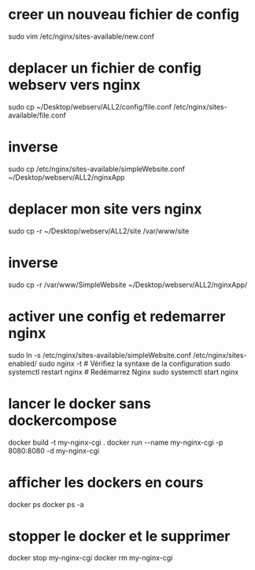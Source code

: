 # creer un nouveau fichier de config
sudo vim /etc/nginx/sites-available/new.conf

# deplacer un fichier de config webserv vers nginx
sudo cp ~/Desktop/webserv/ALL2/config/file.conf /etc/nginx/sites-available/file.conf

# inverse 
sudo cp  /etc/nginx/sites-available/simpleWebsite.conf ~/Desktop/webserv/ALL2/nginxApp 

# deplacer mon site vers nginx
sudo  cp -r ~/Desktop/webserv/ALL2/site /var/www/site

# inverse
sudo cp -r   /var/www/SimpleWebsite  ~/Desktop/webserv/ALL2/nginxApp/

# activer une config et redemarrer nginx
sudo ln -s /etc/nginx/sites-available/simpleWebsite.conf /etc/nginx/sites-enabled/
sudo nginx -t  # Vérifiez la syntaxe de la configuration
sudo systemctl restart nginx  # Redémarrez Nginx
sudo systemctl start nginx

# lancer le docker sans dockercompose
<!-- docker run --name my-nginx -p 8080:8080 -v $(pwd)/SimpleWebsite.conf:/etc/nginx/nginx.conf -v $(pwd)/SimpleWebsite:/usr/share/nginx/html:ro -d nginx -->
docker build -t my-nginx-cgi .
docker run --name my-nginx-cgi -p 8080:8080 -d my-nginx-cgi

# afficher les dockers en cours 
docker ps 
docker ps -a

# stopper le docker et le supprimer 
docker stop my-nginx-cgi
docker rm my-nginx-cgi 